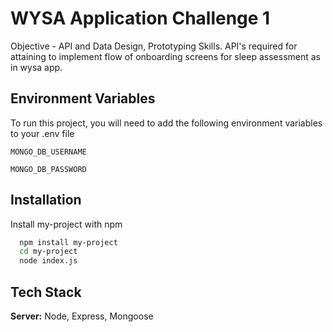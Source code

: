 
# WYSA Application Challenge 1

Objective - API and Data Design, Prototyping Skills. 
API's required for attaining to implement flow of onboarding screens for sleep assessment as in wysa app. 
## Environment Variables

To run this project, you will need to add the following environment variables to your .env file

`MONGO_DB_USERNAME`

`MONGO_DB_PASSWORD`


## Installation

Install my-project with npm

```bash
  npm install my-project
  cd my-project
  node index.js
```
    
## Tech Stack

**Server:** Node, Express, Mongoose

